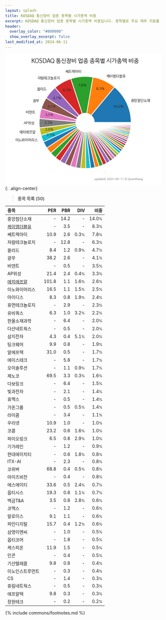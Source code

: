 ```yaml
---
layout: splash
title: KOSDAQ 통신장비 업종 종목별 시가총액 비중
excerpt: KOSDAQ 통신장비 업종 종목별 시가총액 비중입니다. 종목별로 주요 재무 지표를 함께 표시합니다.
header:
  overlay_color: "#800000"
  show_overlay_excerpt: false
last_modified_at: 2024-06-11
---
```



![KOSDAQ 통신장비 업종 종목별 시가총액 비중](/stats/sector/images/kosdaq_업종_통신장비_종목.png){: .align-center}


> **종목 목록 (50)**<a id="list"></a>

| **종목** | **PER** | **PBR** | **DIV** | **비중** |
| :------- | ------: | ------: | ------: | -------: |
| 중앙첨단소재 | - | 14.2 | - | 14.0<small>%</small> |
| [케이엠더블유](/032500/) | - | 3.5 | - | 8.3<small>%</small> |
| 쎄트렉아이 | 10.9 | 2.6 | 0.3<small>%</small> | 7.8<small>%</small> |
| 자람테크놀로지 | - | 12.8 | - | 6.3<small>%</small> |
| 쏠리드 | 8.4 | 1.2 | 0.9<small>%</small> | 4.7<small>%</small> |
| 광무 | 38.2 | 2.6 | - | 4.1<small>%</small> |
| 비덴트 | - | 0.5 | - | 3.5<small>%</small> |
| AP위성 | 21.4 | 2.4 | 0.4<small>%</small> | 3.3<small>%</small> |
| [에치에프알](/230240/) | 101.8 | 1.1 | 1.6<small>%</small> | 2.6<small>%</small> |
| 이노와이어리스 | 16.5 | 1.1 | 1.5<small>%</small> | 2.5<small>%</small> |
| 아이디스 | 8.3 | 0.8 | 1.9<small>%</small> | 2.4<small>%</small> |
| 휴먼테크놀로지 | - | 2.9 | - | 2.3<small>%</small> |
| 유비쿼스 | 6.3 | 1.0 | 3.2<small>%</small> | 2.2<small>%</small> |
| 한울소재과학 | - | 6.4 | - | 2.0<small>%</small> |
| 다산네트웍스 | - | 0.5 | - | 2.0<small>%</small> |
| 삼지전자 | 4.3 | 0.4 | 5.1<small>%</small> | 2.0<small>%</small> |
| 팅크웨어 | 9.9 | 0.8 | - | 1.9<small>%</small> |
| 알에프텍 | 31.0 | 0.5 | - | 1.7<small>%</small> |
| 에이스테크 | - | 5.8 | - | 1.7<small>%</small> |
| 오이솔루션 | - | 1.1 | 0.9<small>%</small> | 1.7<small>%</small> |
| 제노코 | 69.5 | 3.3 | 0.3<small>%</small> | 1.6<small>%</small> |
| 다보링크 | - | 6.4 | - | 1.5<small>%</small> |
| 빛과전자 | - | 2.1 | - | 1.4<small>%</small> |
| 휴맥스 | - | 0.5 | - | 1.4<small>%</small> |
| 가온그룹 | - | 0.5 | 0.5<small>%</small> | 1.4<small>%</small> |
| 라이콤 | - | 3.4 | - | 1.1<small>%</small> |
| 우리넷 | 10.9 | 1.0 | - | 1.0<small>%</small> |
| 코콤 | 23.2 | 0.6 | 1.6<small>%</small> | 1.0<small>%</small> |
| 파이오링크 | 6.5 | 0.8 | 2.9<small>%</small> | 1.0<small>%</small> |
| 기가레인 | - | 1.2 | - | 0.9<small>%</small> |
| 현대에이치티 | - | 0.6 | 1.8<small>%</small> | 0.8<small>%</small> |
| ITX-AI | - | 2.3 | - | 0.8<small>%</small> |
| 코위버 | 68.8 | 0.4 | 0.5<small>%</small> | 0.8<small>%</small> |
| 아이즈비전 | - | 0.4 | - | 0.8<small>%</small> |
| 에스에이티 | 33.6 | 0.5 | 2.4<small>%</small> | 0.7<small>%</small> |
| 옵티시스 | 19.3 | 0.8 | 1.1<small>%</small> | 0.7<small>%</small> |
| 백금T&A | 3.5 | 0.8 | 2.8<small>%</small> | 0.6<small>%</small> |
| 코맥스 | - | 1.2 | - | 0.6<small>%</small> |
| 알로이스 | 9.1 | 1.1 | - | 0.6<small>%</small> |
| 파인디지털 | 15.7 | 0.4 | 1.2<small>%</small> | 0.6<small>%</small> |
| 삼영이엔씨 | - | 1.0 | - | 0.5<small>%</small> |
| 옵티코어 | - | 1.8 | - | 0.5<small>%</small> |
| 케스피온 | 11.9 | 1.5 | - | 0.5<small>%</small> |
| 인콘 | - | 0.4 | - | 0.5<small>%</small> |
| 기산텔레콤 | 9.8 | 0.8 | - | 0.4<small>%</small> |
| 이노인스트루먼트 | - | 0.3 | - | 0.4<small>%</small> |
| CS | - | 1.4 | - | 0.3<small>%</small> |
| 휴림네트웍스 | - | 0.5 | - | 0.3<small>%</small> |
| 에프알텍 | 9.8 | 0.3 | - | 0.3<small>%</small> |
| 장원테크 | - | 0.2 | - | 0.2<small>%</small> |

{% include commons/footnotes.md %}